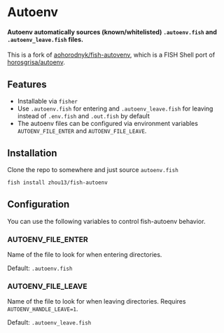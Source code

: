 # Autoenv

#### Autoenv automatically sources (known/whitelisted) `.autoenv.fish` and `.autoenv_leave.fish` files.

This is a fork of [aohorodnyk/fish-autovenv](ttps://github.com/aohorodnyk/fish-autovenv), which is a FISH Shell port of [horosgrisa/autoenv](https://github.com/horosgrisa/autoenv).

## Features

- Installable via `fisher`
- Use `.autoenv.fish` for entering and `.autoenv_leave.fish` for leaving instead of `.env.fish` and `.out.fish` by default
- The autoenv files can be configured via environment variables `AUTOENV_FILE_ENTER` and
  `AUTOENV_FILE_LEAVE`.

## Installation

Clone the repo to somewhere and just source `autoenv.fish`

```sh
fish install zhou13/fish-autoenv
```

## Configuration

You can use the following variables to control fish-autoenv behavior.

### AUTOENV_FILE_ENTER

Name of the file to look for when entering directories.

Default: `.autoenv.fish`

### AUTOENV_FILE_LEAVE

Name of the file to look for when leaving directories.
Requires `AUTOENV_HANDLE_LEAVE=1`.

Default: `.autoenv_leave.fish`
